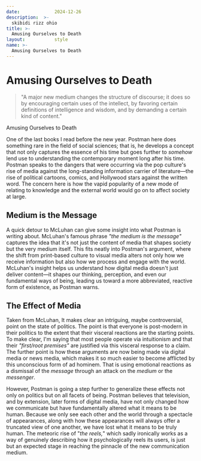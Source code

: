 ```yaml
---
date:             2024-12-26
description:  >-
  skibidi rizz ohio
title: >-
  Amusing Ourselves to Death
layout:           style
name: >-
  Amusing Ourselves to Death
---
```


# Amusing Ourselves to Death

> "A major new medium changes the structure of discourse; it does so by encouraging certain uses of the intellect, by favoring certain definitions of intelligence and wisdom, and by demanding a certain kind of content."
<figcaption class="blockquote-footer">Amusing Ourselves to Death</figcaption>

One of the last books I read before the new year. Postman here does something rare in the field of social sciences; that is, he develops a concept that not only captures the essence of his time but goes further to *somehow* lend use to understanding the contemporary moment long after his time. Postman speaks to the dangers that were occurring via the pop culture's rise of media against the long-standing information carrier of literature—the rise of political cartoons, comics, and Hollywood stars against the written word. The concern here is how the vapid popularity of a new mode of relating to knowledge and the external world would go on to affect society at large.

## Medium is the Message

A quick detour to McLuhan can give some insight into what Postman is writing about. McLuhan's famous phrase *"the medium is the message"* captures the idea that it's not just the content of media that shapes society but the very medium itself. This fits neatly into Postman's argument, where the shift from print-based culture to visual media alters not only how we receive information but also how we process and engage with the world. McLuhan's insight helps us understand how digital media doesn't just deliver content—it shapes our thinking, perception, and even our fundamental ways of being, leading us toward a more abbreviated, reactive form of existence, as Postman warns.

## The Effect of Media

Taken from McLuhan, It makes clear an intriguing, maybe controversial, point on the state of politics. The point is that everyone is post-modern in their politics to the extent that their visceral reactions are the starting points. To make clear, I'm saying that most people operate via intuitionism and that their *"first/root premises"* are justified via this visceral response to a claim. The further point is how these arguments are now being made via digital media or news media, which makes it so much easier to become afflicted by this unconscious form of ad hominem. That is using emotional reactions as a dismissal of the *message* through an attack on the *medium* or the *messenger*.

However, Postman is going a step further to generalize these effects not only on politics but on all facets of being. Postman believes that television, and by extension, later forms of digital media, have not only changed how we communicate but have fundamentally altered what it means to be human. Because we only see each other and the world through a spectacle of appearances, along with how these appearances will always offer a truncated view of one another, we have lost what it means to be truly human. The meteoric rise of "*the reels,*" which sadly ironically works as a way of genuinely describing how it psychologically reels its users, is just but an expected stage in reaching the pinnacle of the new communication medium. 
